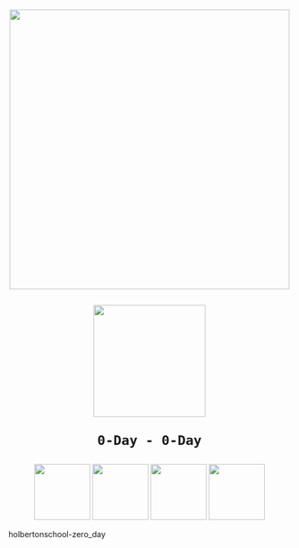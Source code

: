 <h1 align="center">
  <p align="center"><img src="https://assets.holbertonschool.com/media_images/files/000/001/247/original/header-logo-700.png" width="500">
  <p align="center"><img src="https://cdn1.iconfinder.com/data/icons/malware-and-threats/512/Zero-Day-01-512.png" width="200">
    
    0-Day - 0-Day
    
  </p>
</h1>

<p align="center"><img src="https://emojis.slackmojis.com/emojis/images/1492979700/2117/vagrant.png?1492979700" width="100">
  <img src="https://emojis.slackmojis.com/emojis/images/1580783631/7685/git.png?1580783631" width="100">
  <img src="https://emojis.slackmojis.com/emojis/images/1476969086/1264/vim.png?1476969086" width="100">
  <img src="https://emojis.slackmojis.com/emojis/images/1496435379/2368/emacs.png?1496435379" width="100">
</p>

holbertonschool-zero_day
